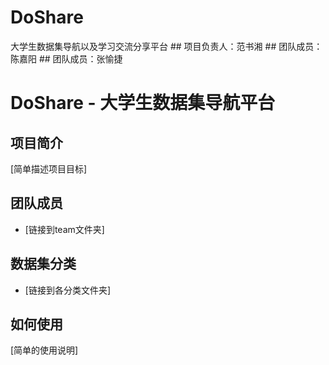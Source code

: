 # DoShare

大学生数据集导航以及学习交流分享平台
\## 项目负责人：范书湘
\## 团队成员：陈嘉阳
\## 团队成员：张愉捷
# DoShare - 大学生数据集导航平台

## 项目简介
[简单描述项目目标]

## 团队成员
- [链接到team文件夹]

## 数据集分类
- [链接到各分类文件夹]

## 如何使用
[简单的使用说明]

